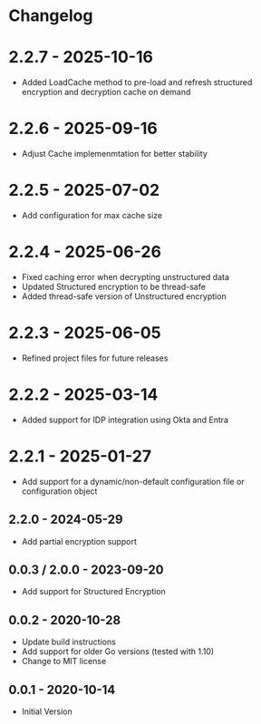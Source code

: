 # Changelog

# 2.2.7 - 2025-10-16
* Added LoadCache method to pre-load and refresh structured encryption and decryption cache on demand

# 2.2.6 - 2025-09-16
* Adjust Cache implemenmtation for better stability

# 2.2.5 - 2025-07-02
* Add configuration for max cache size

# 2.2.4 - 2025-06-26
* Fixed caching error when decrypting unstructured data
* Updated Structured encryption to be thread-safe
* Added thread-safe version of Unstructured encryption

# 2.2.3 - 2025-06-05
* Refined project files for future releases

# 2.2.2 - 2025-03-14
* Added support for IDP integration using Okta and Entra

# 2.2.1 - 2025-01-27
* Add support for a dynamic/non-default configuration file or configuration object

## 2.2.0 - 2024-05-29
* Add partial encryption support

## 0.0.3 / 2.0.0 - 2023-09-20
* Add support for Structured Encryption

## 0.0.2 - 2020-10-28
* Update build instructions
* Add support for older Go versions (tested with 1.10)
* Change to MIT license

## 0.0.1 - 2020-10-14
* Initial Version
